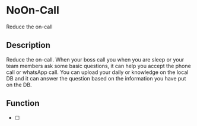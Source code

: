 # NoOn-Call
Reduce the on-call

## Description
Reduce the on-call. When your boss call you when you are sleep or your team members ask some basic questions, it can help you accept the phone call or whatsApp call. You can upload your daily or knowledge on the local DB and it can answer the question based on the information you have put on the DB.

## Function

-[ ] 
